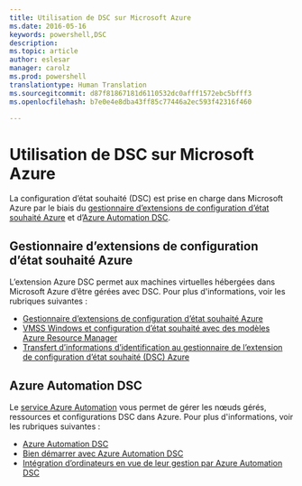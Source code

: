 ```yaml
---
title: Utilisation de DSC sur Microsoft Azure
ms.date: 2016-05-16
keywords: powershell,DSC
description: 
ms.topic: article
author: eslesar
manager: carolz
ms.prod: powershell
translationtype: Human Translation
ms.sourcegitcommit: d87f81867181d6110532dc0afff1572ebc5bfff3
ms.openlocfilehash: b7e0e4e8dba43ff85c77446a2ec593f42316f460

---
```


# <a name="using-dsc-on-microsoft-azure"></a>Utilisation de DSC sur Microsoft Azure

La configuration d’état souhaité (DSC) est prise en charge dans Microsoft Azure par le biais du [gestionnaire d’extensions de configuration d’état souhaité Azure](https://docs.microsoft.com/azure/virtual-machines/virtual-machines-windows-extensions-dsc-overview) et d’[Azure Automation DSC](https://docs.microsoft.com/azure/automation/automation-dsc-overview).

## <a name="azure-desired-state-configuration-extension-handler"></a>Gestionnaire d’extensions de configuration d’état souhaité Azure

L’extension Azure DSC permet aux machines virtuelles hébergées dans Microsoft Azure d’être gérées avec DSC. Pour plus d'informations, voir les rubriques suivantes :

- [Gestionnaire d’extensions de configuration d’état souhaité Azure](https://docs.microsoft.com/azure/virtual-machines/virtual-machines-windows-extensions-dsc-overview)
- [VMSS Windows et configuration d’état souhaité avec des modèles Azure Resource Manager](https://docs.microsoft.com/azure/virtual-machines/virtual-machines-windows-extensions-dsc-template)
- [Transfert d’informations d’identification au gestionnaire de l’extension de configuration d’état souhaité (DSC) Azure](https://docs.microsoft.com/azure/virtual-machines/virtual-machines-windows-extensions-dsc-credentials)

## <a name="azure-automation-dsc"></a>Azure Automation DSC

Le [service Azure Automation](https://azure.microsoft.com/services/automation/) vous permet de gérer les nœuds gérés, ressources et configurations DSC dans Azure. Pour plus d'informations, voir les rubriques suivantes :

- [Azure Automation DSC](https://docs.microsoft.com/azure/automation/automation-dsc-overview)
- [Bien démarrer avec Azure Automation DSC](https://docs.microsoft.com/azure/automation/automation-dsc-getting-started)
- [Intégration d’ordinateurs en vue de leur gestion par Azure Automation DSC](https://docs.microsoft.com/azure/automation/automation-dsc-onboarding)




<!--HONumber=Nov16_HO4-->


